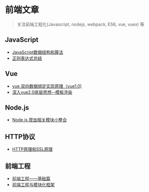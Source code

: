前端文章
============

> 关注前端工程化(Javascript, nodejs, webpack, ES6, vue, vuex) 等
## JavaScript
* [JavaScript数据结构和算法](https://github.com/zoro-web/blog/issues/4)
* [正则表达式总结](https://juejin.im/entry/59599a46f265da6c2915912b)

## Vue
* [vue 双向数据绑定实现原理（vue1.0)](https://juejin.im/entry/59116fa6a0bb9f0058aaaa4c)
* [深入vue2.0底层思想--模板渲染](https://github.com/zoro-web/blog/issues/2)

## Node.js
* [Node.js 爬虫相关模块小整合](https://juejin.im/entry/58173e2a2f301e005ce6b68f)

## HTTP协议
* [HTTP原理和SSL原理](https://github.com/zoro-web/blog/issues/3)

## 前端工程
* [前端工程——基础篇](https://github.com/fouber/blog/issues/10)
* [前端工程与模块化框架](https://github.com/fouber/blog/issues/4)
